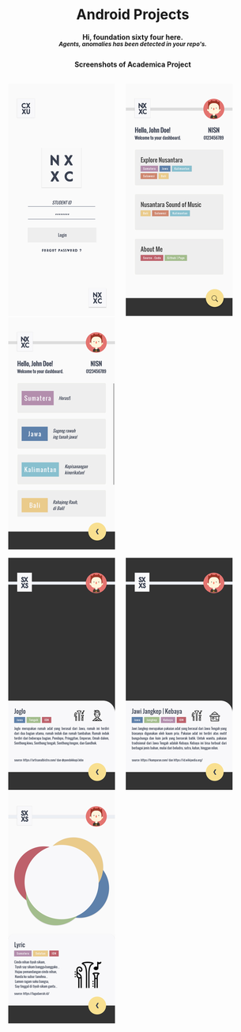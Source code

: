 <h1 align="center"> Android Projects </h1>
<h4 align = "center"> <b> Hi, foundation sixty four here. </b><br>
<i><sup> Agents, anomalies has been detected in your repo's. </sup></i></h4>

<center>
<b>Screenshots of Academica Project</b><br><br>
</center>

![Login](fig/s1_login.png) &emsp;
![Dash](fig/s2_dash.png) &emsp;
![Menu](fig/s3_menu.png) &emsp;

![House](fig/s4_house.png) &emsp;
![Cloth](fig/s5_cloth.png) &emsp;
![Music](fig/s6_music.png) &emsp;
